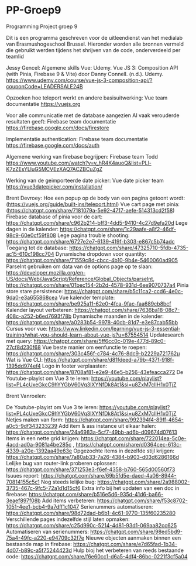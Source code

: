 # PP-Groep9
Programming Project groep 9

Dit is een programma geschreven voor de uitleendienst van het medialab van Erasmushogeschool Brussel. Hieronder worden alle bronnen vermeld die gebruikt werden tijdens het shrijven van de code, onderverdeeld per teamlid



Jessy Gencel: 
Algemene skills Vue: Udemy. Vue JS 3: Composition API (with Pinia, Firebase 9 & Vite) door Danny Connell. (n.d.). Udemy. https://www.udemy.com/course/vue-js-3-composition-api/?couponCode=LEADERSALE24B

Opzoeken hoe teleport werkt en andere basisuitwerking: Vue team documentatie https://vuejs.org

Voor alle communicatie met de database aangezien AI vaak verouderde resultaten geeft: Firebase team documentatie https://firebase.google.com/docs/firestore

Implementatie authentication: Firebase team documentatie https://firebase.google.com/docs/auth

Algemene werking van firebase begrijpen: Firebase team Todd https://www.youtube.com/watch?v=v_hR4K4auoQ&list=PLl-K7zZEsYLluG5MCVEzXAQ7ACZBCuZgZ

Werking van de geimporteerde date picker: Vue date picker team https://vue3datepicker.com/installation/



Brent Devroey:
Hoe een popup op de body van een pagina getoont wordt: (https://vuejs.org/guide/built-ins/teleport.html)
Vue cart page met pinia: (https://chatgpt.com/share/7181079a-5e92-4717-aefe-514313cd2f58)
Firebase database of pinia voor de cart: https://chatgpt.com/share/c962b214-bff3-4dd5-9410-4c27d9efa20d
Lege dagen in de kalender: https://chatgpt.com/share/1c29aafe-a8f2-46df-98c9-60e0cf59f808
Lege pagina trouble shooting: https://chatgpt.com/share/6727e2e7-6139-419f-b303-e867c5b74adc
Toegang tot de database: https://chatgpt.com/share/47325710-5fdb-4735-ac15-610c198cc704
Dynamische dropdown voor quantity: https://chatgpt.com/share/71559c8d-cbcc-4b10-9b4e-5460060ad905
ParseInt gebruiken om data van de options page op te slaan: https://developer.mozilla.org/en-US/docs/Web/JavaScript/Reference/Global_Objects/parseInt, https://chatgpt.com/share/01bec154-2b2d-4578-931d-6ee9070737a4
Pinia store stare persistence: https://chatgpt.com/share/b5c11ca2-ccd6-4e0c-9da0-e3a655868cea
Vue kalender template: https://chatgpt.com/share/be925a11-62e0-4fca-9fac-faa689cb8bcf
Kalender layout verbeteren: https://chatgpt.com/share/7636ba18-08c7-408c-a252-b6ed7693f78b
Dynamische maanden in de kalender: https://chatgpt.com/share/a0283b54-9978-40cb-81d7-e3e87cab55bb
Cursus voor vue: https://www.linkedin.com/learning/vue-js-3-essential-training/what-you-should-learn-about-vue-js?u=67554514
Updatesearch met query: https://chatgpt.com/share/5ff6cc0c-019e-477d-89c0-27cf8d230f68
Vue beste manier om eenfunctie te roepen: https://chatgpt.com/share/303c456f-c784-4c76-8dc9-b2229a721762µ
Wat is Vue CLI: https://chatgpt.com/share/d81fdeed-a79b-437f-918f-1395dd974ef4
Logo in footer verplaasten: https://chatgpt.com/share/8708af81-e2e9-46e5-b256-43efeacca272
De Youtube-playist om Vue 3 te leren: https://youtube.com/playlist?list=PL4cUxeGkcC9hYYGbV60Vq3IXYNfDk8At1&si=u8ZxM7clIH1x0TjZ


Brent Vanroelen:

De Youtube-playist om Vue 3 te leren: https://youtube.com/playlist?list=PL4cUxeGkcC9hYYGbV60Vq3IXYNfDk8At1&si=u8ZxM7clIH1x0TjZ
Netjes maken van form: https://chatgpt.com/share/992394f4-89ff-4654-a0c5-9df343233239
Add item & ass instance uit elkaar halen: https://chatgpt.com/share/24a6983a-5cf7-49bb-ad6b-d09674d07613
Items in een nette grid krijgen: https://chatgpt.com/share/722014ea-5c0e-4acd-ad0a-9081a4be285c , https://chatgpt.com/share/d0364cec-613c-4339-a20e-1392aa49e63e
Opgezochte items in dezelfde stijl krijgen: https://chatgpt.com/share/7a80ab33-7a26-4384-b903-d03d6286166d
Lelijke bug van router-link proberen oplossen: https://chatgpt.com/share/371253e3-f6ef-4358-b760-565d00560f73
Isuues report: https://chatgpt.com/share/69b5fd5e-daed-4a06-8944-70814155c5c1
Nog steeds lelijke bug: https://chatgpt.com/share/2a988002-3735-467c-9fc5-72a1d1d15cf6
Extra info bij het updaten van een doc in firebase: https://chatgpt.com/share/b516e5d6-935d-41d6-ba66-3eaef897f08b
Add items verbeteren: https://chatgpt.com/share/f53c8702-1051-4ee1-bcb4-9a7dff1c1047
Serienummers automatiseren: https://chatgpt.com/share/98d72dad-b6b1-4c61-9770-135f60235280
Verschillende pages indezelfde stijl laten opmaken: https://chatgpt.com/share/c25d990c-5214-4d81-93d1-069aa82cc625
Automatiseren van serienummers: https://chatgpt.com/share/98ed5bd9-75a4-49fc-a220-e94709c32f7e
Nieuwe objecten aanmaken binnen een bestaande map in firebase: https://chatgpt.com/share/e7d65fad-1b34-4d07-b89c-a5f75244423d
Hulp bioj het verbeteren van reeds bestaande code: https://chatgpt.com/share/f6e60cc1-d6a5-4df4-86bc-0221f3cf5a04



